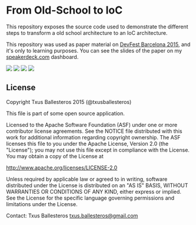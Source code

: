 From Old-School to IoC
=====================

This repository exposes the source code used to demonstrate the different steps to transform a old school architecture to an IoC architecture.

This repository was used as paper material on [DevFest Barcelona 2015](http://devfest.gdgbarcelona.com), and it's only to learning purposes. You can see the slides of the paper on my [speakerdeck.com](https://speakerdeck.com/txusballesteros/from-old-school-to-ioc) dashboard.

![](https://img.shields.io/badge/purpose-learning-green.svg) ![](https://img.shields.io/badge/pattern-IoC-green.svg) ![](https://img.shields.io/badge/language-java-green.svg) ![](https://img.shields.io/badge/platform-android-green.svg)

## License

Copyright Txus Ballesteros 2015 (@txusballesteros)

This file is part of some open source application.

Licensed to the Apache Software Foundation (ASF) under one
or more contributor license agreements.  See the NOTICE file
distributed with this work for additional information
regarding copyright ownership.  The ASF licenses this file
to you under the Apache License, Version 2.0 (the
"License"); you may not use this file except in compliance
with the License.  You may obtain a copy of the License at

  http://www.apache.org/licenses/LICENSE-2.0

Unless required by applicable law or agreed to in writing,
software distributed under the License is distributed on an
"AS IS" BASIS, WITHOUT WARRANTIES OR CONDITIONS OF ANY
KIND, either express or implied.  See the License for the
specific language governing permissions and limitations
under the License.

Contact: Txus Ballesteros <txus.ballesteros@gmail.com>